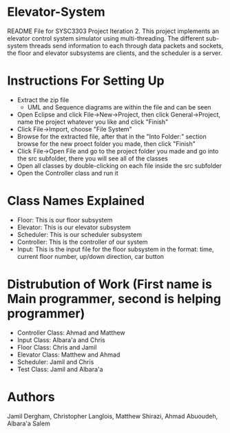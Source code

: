 # Elevator-System

README File for SYSC3303 Project Iteration 2. This project implements an elevator control system simulator using multi-threading. The different sub-system threads send information to each through data packets and sockets, the floor and elevator subsystems are clients, and the scheduler is a server.

# Instructions For Setting Up
-  Extract the zip file
    - UML and Sequence diagrams are within the file and can be seen
- Open Eclipse and click File->New->Project, then click General->Project, name the project whatever you like and click "Finish"
- Click File->Import, choose "File System"
- Browse for the extracted file, after that in the "Into Folder:" section browse for the new proect folder you made, then click "Finish"
- Click File->Open File and go to the project folder you made and go into the src subfolder, there you will see all of the classes
- Open all classes by double-clicking on each file inside the src subfolder
- Open the Controller class and run it

# Class Names Explained
- Floor: This is our floor subsystem
- Elevator: This is our elevator subsystem
- Scheduler: This is our scheduler subsystem
- Controller: This is the controller of our system
- Input: This is the input file for the floor subsystem in the format: time, current floor number, up/down direction, car button

# Distrubution of Work (First name is Main programmer, second is helping programmer)
- Controller Class: Ahmad and Matthew
- Input Class: Albara'a and Chris
- Floor Class: Chris and Jamil
- Elevator Class: Matthew and Ahmad
- Scheduler: Jamil and Chris
- Test Class: Jamil and Albara'a
 
# Authors
Jamil Dergham, Christopher Langlois, Matthew Shirazi, Ahmad Abuoudeh, Albara'a Salem 
